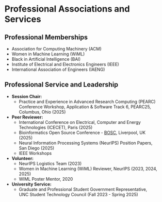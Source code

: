 # Professional Associations and Services



## Professional Memberships

- Association for Computing Machinery (ACM)  
- Women in Machine Learning (WiML)  
- Black in Artificial Intelligence (BAI)  
- Institute of Electrical and Electronics Engineers (IEEE)  
- International Association of Engineers (IAENG)



## Professional Service and Leadership

- **Session Chair:**
  - Practice and Experience in Advanced Research Computing (PEARC) Conference Workshop, Application & Software Track 6, PEARC25, Columbus, Ohio (2025)  
- **Peer Reviewer:**
  -  International Conference on Electrical, Computer and Energy Technologies (ICECET), Paris (2025)
  -  Bioinformatics Open Source Conference - [BOSC](https://www.open-bio.org/events/bosc-2025/), Liverpool, UK (2025)
  -  Neural Information Processing Systems (NeurIPS) Position Papers, San Diego (2025)
  -  IEEE Workshops   
- **Volunteer:**
  - NeurIPS Logistics Team (2023)
  - Women in Machine Learning (WiML) Reviewer,  NeurIPS  (2023, 2024, 2025)
  - WIML Poster Mentor, 2020
- **University Service:**
  - Graduate and Professional Student Government Representative, UNC Student Technology Council (Fall 2023 - Spring 2025)
